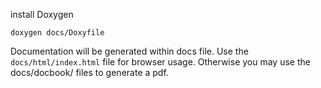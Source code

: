 install Doxygen

```
doxygen docs/Doxyfile
```
Documentation will be generated within docs file.
Use the `docs/html/index.html` file for browser usage.
Otherwise you may use the docs/docbook/ files to generate a pdf.
